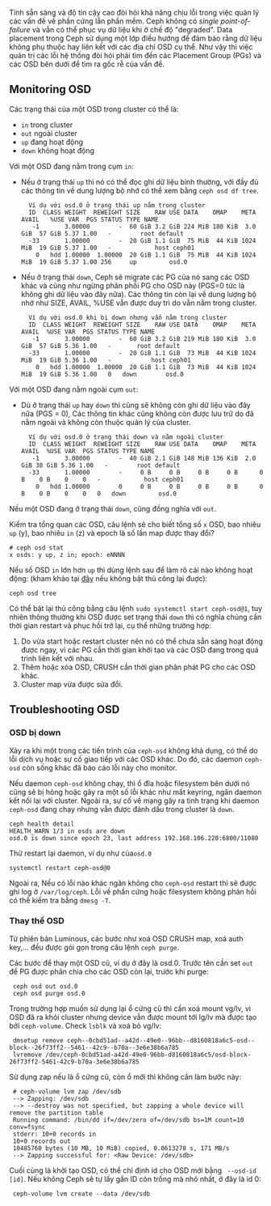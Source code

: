 Tính sẵn sàng và độ tin cậy cao đòi hỏi khả năng chịu lỗi trong việc quản lý các vấn đề về phần cứng lẫn phần mềm.
Ceph không có *single point-of-failure* và vẫn có thể phục vụ dữ liệu khi ở chế độ "degraded".
Data placement trong Ceph sử dụng một lớp điều hướng để đảm bảo rằng dữ liệu không phụ thuộc hay liên kết với các địa chỉ OSD cụ thể.
Như vậy thì việc quản trị các lỗi hệ thống đòi hỏi phải tìm đến các Placement Group (PGs) và các OSD bên dưới để tìm ra gốc rễ của vấn đề.

## Monitoring OSD
Các trạng thái của một OSD trong cluster có thể là:
- `in` trong cluster
- `out` ngoài cluster
- `up` đang hoạt động
- `down` không hoạt động

Với một OSD đang nằm trong cụm `in`:
- Nếu ở trạng thái `up` thì nó có thể đọc ghi dữ liệu bình thường, với đầy đủ các thông tin về dung lượng bộ nhớ có thể xem bằng `ceph osd df tree`.
        
        Ví dụ với osd.0 ở trạng thái up nằm trong cluster
        ID  CLASS WEIGHT  REWEIGHT SIZE    RAW USE DATA    OMAP    META     AVAIL   %USE VAR  PGS STATUS TYPE NAME
         -1       3.00000        -  60 GiB 3.2 GiB 224 MiB 180 KiB  3.0 GiB  57 GiB 5.37 1.00   -        root default
        -33       1.00000        -  20 GiB 1.1 GiB  75 MiB  44 KiB 1024 MiB  19 GiB 5.37 1.00   -            host ceph01
          0   hdd 1.00000  1.00000  20 GiB 1.1 GiB  75 MiB  44 KiB 1024 MiB  19 GiB 5.37 1.00 256     up         osd.0


- Nếu ở trạng thái `down`, Ceph sẽ migrate các PG của nó sang các OSD khác và cũng như ngừng phân phối PG cho OSD này (PGS=0 tức là không ghi dữ liệu vào đây nữa). Các thông tin còn lại về dung lượng bộ nhớ như SIZE, AVAIL, %USE vẫn được duy trì do vẫn nằm trong cluster.
 
        Ví dụ với osd.0 khi bị down nhưng vẫn nằm trong cluster
        ID  CLASS WEIGHT  REWEIGHT SIZE    RAW USE DATA    OMAP    META     AVAIL  %USE VAR  PGS STATUS TYPE NAME
         -1       3.00000        -  60 GiB 3.2 GiB 219 MiB 180 KiB  3.0 GiB  57 GiB 5.36 1.00   -       root default
        -33       1.00000        -  20 GiB 1.1 GiB  73 MiB  44 KiB 1024 MiB  19 GiB 5.36 1.00   -           host ceph01
          0   hdd 1.00000  1.00000  20 GiB 1.1 GiB  73 MiB  44 KiB 1024 MiB  19 GiB 5.36 1.00   0   down        osd.0

Với một OSD đang nằm ngoài cụm `out`:
- Dù ở trạng thái `up` hay `down` thì cũng sẽ không còn ghi dữ liệu vào đây nữa (PGS = 0), Các thông tin khác cũng không còn được lưu trữ do đã nằm ngoài và không còn thuộc quản lý của cluster.

        Ví dụ với osd.0 ở trạng thái down và nằm ngoài cluster
        ID  CLASS WEIGHT  REWEIGHT SIZE    RAW USE DATA    OMAP    META     AVAIL  %USE VAR  PGS STATUS TYPE NAME
         -1       3.00000        -  40 GiB 2.1 GiB 148 MiB 136 KiB  2.0 GiB 38 GiB 5.36 1.00   -        root default
        -33       1.00000        -     0 B     0 B     0 B     0 B      0 B    0 B    0    0   -            host ceph01
          0   hdd 1.00000        0     0 B     0 B     0 B     0 B      0 B    0 B    0    0   0   down         osd.0
        

Nếu một OSD đang ở trạng thái `down`, cũng đồng nghĩa với `out`.

Kiểm tra tổng quan các OSD, câu lệnh sẽ cho biết tổng số `x` OSD, bao nhiêu `up` (y), bao nhiêu `in` (z) và epoch là số lần map được thay đổi?

    # ceph osd stat
    x osds: y up, z in; epoch: eNNNN

Nếu số OSD `in` lớn hơn `up` thì dùng lệnh sau để làm rõ cái nào không hoạt động: (kham khảo tại [đây](https://docs.ceph.com/en/latest/rados/troubleshooting/troubleshooting-osd/#osd-not-running) nếu không bật thủ công lại đuợc):

    ceph osd tree

Có thể bật lại thủ công bằng câu lệnh `sudo systemctl start ceph-osd@1`, tuy nhiên thông thường khi OSD được set trạng thái `down` thì có nghĩa chúng cần thời gian restart và phục hồi trở lại, cụ thể những trường hợp:
1. Do vừa start hoặc restart cluster nên nó có thể chưa sẵn sàng hoạt động được ngay, vì các PG cần thời gian khởi tạo và các OSD đang trong quá trình liên kết với nhau.
2. Thêm hoặc xóa OSD, CRUSH cần thời gian phân phát PG cho các OSD khác.
3. Cluster map vừa được sửa đổi.

## Troubleshooting OSD
### OSD bị down
Xảy ra khi một trong các tiến trình của `ceph-osd` không khả dụng, có thể do lỗi dịch vụ hoặc sự cố giao tiếp với các OSD khác. Do đó, các daemon `ceph-osd` còn sống khác đã báo cáo lỗi này cho monitor.

Nếu daemon `ceph-osd` không chạy, thì ổ đĩa hoặc filesystem bên dưới nó cũng sẽ bị hỏng hoặc gây ra một số lỗi khác như mất keyring, ngăn daemon kết nối lại với cluster.
Ngoài ra, sự cố về mạng gây ra tình trạng khi daemon `ceph-osd` đang chạy nhưng vẫn được đánh dấu trong cluster là `down`.
    
    ceph health detail
    HEALTH_WARN 1/3 in osds are down
    osd.0 is down since epoch 23, last address 192.168.106.220:6800/11080
Thử restart lại daemon, ví dụ như của`osd.0`
    
    systemctl restart ceph-osd@0

Ngoài ra, Nếu có lỗi nào khác ngăn không cho `ceph-osd` restart thì sẽ được ghi log ở `/var/log/ceph`. Lỗi về phần cứng hoặc filesystem không phản hồi có thể kiểm tra bằng `dmesg -T`. 

### Thay thế OSD
Từ phiên bản Luminous, các bước như xoá OSD CRUSH map, xoá auth key,... đều được gói gọn trong câu lệnh `ceph purge`.

Các bước để thay một OSD cũ, ví dụ ở đây là osd.0. Trước tên cần set `out` để PG được phân chia cho các OSD còn lại, trước khi purge:

     ceph osd out osd.0
     ceph osd purge osd.0
     
Trong trường hợp muốn sử dụng lại ổ cứng cũ thì cần xoá mount vg/lv, vì OSD đã ra khỏi cluster nhưng device vẫn được mount tới lg/lv mà được tạo bởi `ceph-volume`. Check `lsblk` và xoá bỏ vg/lv:

     dmsetup remove ceph--0cbd51ad--a42d--49e0--96bb--d8160818a6c5-osd--block--26f73ff2--5461--42c9--b70a--3e6e38b6a785
     lvremove /dev/ceph-0cbd51ad-a42d-49e0-96bb-d8160818a6c5/osd-block-26f73ff2-5461-42c9-b70a-3e6e38b6a785

Sử dụng zap nếu là ổ cứng cũ, còn ổ mới thì không cần làm bước này:
      
     # ceph-volume lvm zap /dev/sdb
     --> Zapping: /dev/sdb
     --> --destroy was not specified, but zapping a whole device will remove the partition table
     Running command: /bin/dd if=/dev/zero of=/dev/sdb bs=1M count=10 conv=fsync
     stderr: 10+0 records in
     10+0 records out
     10485760 bytes (10 MB, 10 MiB) copied, 0.0613278 s, 171 MB/s
     --> Zapping successful for: <Raw Device: /dev/sdb>

Cuối cùng là khởi tạo OSD, có thể chỉ định id cho OSD mới bằng ` --osd-id [id]`. Nếu không Ceph sẽ tự lấy gắn ID còn trống mà nhỏ nhất, ở đây là id 0:
        
     ceph-volume lvm create --data /dev/sdb
     
